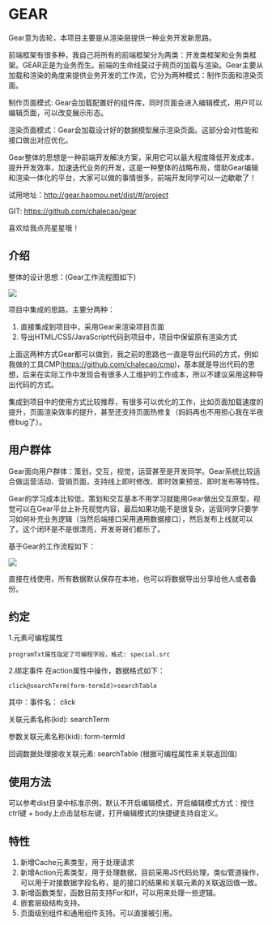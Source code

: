 # GEAR

Gear意为齿轮，本项目主要是从渲染层提供一种业务开发新思路。

前端框架有很多种，我自己将所有的前端框架分为两类：开发类框架和业务类框架。GEAR正是为业务而生。前端的生命线莫过于网页的加载与渲染。Gear主要从加载和渲染的角度来提供业务开发的工作流，它分为两种模式：制作页面和渲染页面。

制作页面模式: Gear会加载配置好的组件库，同时页面会进入编辑模式，用户可以编辑页面，可以改变展示形态。

渲染页面模式：Gear会加载设计好的数据模型展示渲染页面。这部分会对性能和接口做出对应优化。

Gear整体的思想是一种前端开发解决方案，采用它可以最大程度降低开发成本，提升开发效率，加速迭代业务的开发，这是一种整体的战略布局，借助Gear编辑和渲染一体化的平台，大家可以做的事情很多，前端开发同学可以一边歇歇了！

试用地址：http://gear.haomou.net/dist/#/project

GIT: https://github.com/chalecao/gear

喜欢给我点亮星星哦！
## 介绍
整体的设计思想：(Gear工作流程图如下)

![](http://gear.haomou.net/dist/img/flow.png)

项目中集成的思路，主要分两种：
1. 直接集成到项目中，采用Gear来渲染项目页面
2. 导出HTML/CSS/JavaScript代码到项目中，项目中保留原有渲染方式

上面这两种方式Gear都可以做到，我之前的思路也一直是导出代码的方式，例如我做的工具CMP(https://github.com/chalecao/cmp)，基本就是导出代码的思想，后来在实际工作中发现会有很多人工维护的工作成本，所以不建议采用这种导出代码的方式。

集成到项目中的使用方式比较推荐，有很多可以优化的工作，比如页面加载速度的提升，页面渲染效率的提升，甚至还支持页面热修复（妈妈再也不用担心我在半夜修bug了）。

## 用户群体
Gear面向用户群体：策划，交互，视觉，运营甚至是开发同学。Gear系统比较适合做运营活动、营销页面，支持线上即时修改、即时效果预览、即时发布等特性。

Gear的学习成本比较低，策划和交互基本不用学习就能用Gear做出交互原型，视觉可以在Gear平台上补充视觉内容，最后如果功能不是很复杂，运营同学只要学习如何补充业务逻辑（当然后端接口采用通用数据接口），然后发布上线就可以了。这个闭环是不是很漂亮，开发哥哥们都乐了。

基于Gear的工作流程如下：

![](http://gear.haomou.net/dist/img/work.png)

直接在线使用，所有数据默认保存在本地，也可以将数据导出分享给他人或者备份。

## 约定

1.元素可编程属性

    programTxt属性指定了可编程字段，格式: special.src

2.绑定事件
在action属性中操作，数据格式如下：
```
click@searchTerm(form-termId)>searchTable
```
其中：事件名： click

关联元素名称(kid): searchTerm

参数关联元素名称(kid): form-termId

回调数据处理接收关联元素: searchTable (根据可编程属性来关联返回值)

## 使用方法
可以参考dist目录中标准示例，默认不开启编辑模式，开启编辑模式方式：按住ctrl键 + body上点击鼠标左键，打开编辑模式的快捷键支持自定义。


## 特性
1. 新增Cache元素类型，用于处理请求
2. 新增Action元素类型，用于处理数据，目前采用JS代码处理，类似管道操作，可以用于对接数据字段名称，是的接口的结果和关联元素的关联返回值一致。
3. 新增函数类型，函数目前支持For和If，可以用来处理一些逻辑。
4. 嵌套层级结构支持。
5. 页面级别组件和通用组件支持。可以直接被引用。


